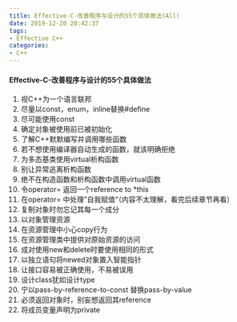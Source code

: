 ```yaml
---
title: Effective-C-改善程序与设计的55个具体做法(All)
date: 2019-12-20 20:42:37
tags:
- Effective C++
categories:
- C++
---
```


#### Effective-C-改善程序与设计的55个具体做法

1. 视C++为一个语言联邦
2. 尽量以const，enum，inline替换#define
3. 尽可能使用const
4. 确定对象被使用前已被初始化
5. 了解C++默默编写并调用哪些函数
6. 若不想使用编译器自动生成的函数，就该明确拒绝
7. 为多态基类使用virtual析构函数
8. 别让异常逃离析构函数
9. 绝不在构造函数和析构函数中调用virtual函数
10. 令operator= 返回一个reference to *this
11. 在operator= 中处理”自我赋值“（内容不太理解，看完后续章节再看）
12. 复制对象时勿忘记其每一个成分
13. 以对象管理资源
14. 在资源管理中小心copy行为
15. 在资源管理类中提供对原始资源的访问
16. 成对使用new和delete时要使用相同的形式
17. 以独立语句将newed对象置入智能指针
18. 让接口容易被正确使用，不易被误用
19. 设计class犹如设计type
20. 宁以pass-by-reference-to-const 替换pass-by-value
21. 必须返回对象时，别妄想返回其reference
22. 将成员变量声明为private